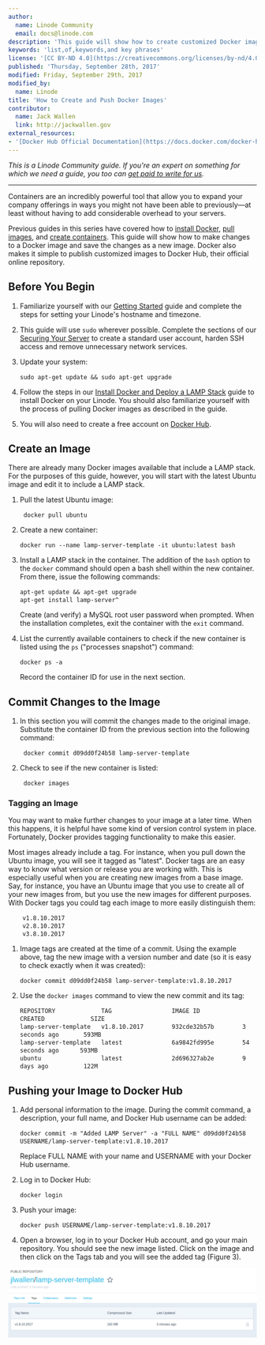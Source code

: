 ```yaml
---
author:
  name: Linode Community
  email: docs@linode.com
description: 'This guide will show how to create customized Docker images and publish them to Docker Hub, the official Docker repository.'
keywords: 'list,of,keywords,and key phrases'
license: '[CC BY-ND 4.0](https://creativecommons.org/licenses/by-nd/4.0)'
published: 'Thursday, September 28th, 2017'
modified: Friday, September 29th, 2017
modified_by:
  name: Linode
title: 'How to Create and Push Docker Images'
contributor:
  name: Jack Wallen
  link: http://jackwallen.gov
external_resources:
- '[Docker Hub Official Documentation](https://docs.docker.com/docker-hub/)'
---
```


*This is a Linode Community guide. If you're an expert on something for which we need a guide, you too can [get paid to write for us](/docs/contribute).*

----

Containers are an incredibly powerful tool that allow you to expand your company offerings in ways you might not have been able to previously—at least without having to add considerable overhead to your servers.

Previous guides in this series have covered how to [install Docker](/docs/applications/containers/how-to-install-docker-and-deploy-a-lamp-stack), [pull images](/docs/applications/containers/how-to-install-docker-and-pull-images-for-container-deployment), and [create containers](/docs/applications/containers/how-to-use-dockerfiles). This guide will show how to make changes to a Docker image and save the changes as a new image. Docker also makes it simple to publish customized images to Docker Hub, their official online repository.

## Before You Begin

1.  Familiarize yourself with our [Getting Started](/docs/getting-started) guide and complete the steps for setting your Linode's hostname and timezone.

2.  This guide will use `sudo` wherever possible. Complete the sections of our [Securing Your Server](/docs/security/securing-your-server) to create a standard user account, harden SSH access and remove unnecessary network services.

3.  Update your system:

        sudo apt-get update && sudo apt-get upgrade

4.  Follow the steps in our [Install Docker and Deploy a LAMP Stack](/docs/applications/containers/how-to-install-docker-and-deploy-a-lamp-stack) guide to install Docker on your Linode. You should also familiarize yourself with the process of pulling Docker images as described in the guide.

5.  You will also need to create a free account on [Docker Hub](https://hub.docker.com/).

## Create an Image

There are already many Docker images available that include a LAMP stack. For the purposes of this guide, however, you will start with the latest Ubuntu image and edit it to include a LAMP stack.

1. Pull the latest Ubuntu image:

        docker pull ubuntu

2.  Create a new container:

        docker run --name lamp-server-template -it ubuntu:latest bash

3.  Install a LAMP stack in the container. The addition of the `bash` option to the `docker` command should open a bash shell within the new container. From there, issue the following commands:

        apt-get update && apt-get upgrade
        apt-get install lamp-server^

    Create (and verify) a MySQL root user password when prompted. When the installation completes, exit the container with the `exit` command.

4.  List the currently available containers to check if the new container is listed using the `ps` ("processes snapshot") command:

        docker ps -a

      Record the container ID for use in the next section.


## Commit Changes to the Image

1. In this section you will commit the changes made to the original image. Substitute the container ID from the previous section into the following command:

        docker commit d09dd0f24b58 lamp-server-template

2. Check to see if the new container is listed:

        docker images

### Tagging an Image

You may want to make further changes to your image at a later time. When this happens, it is helpful have some kind of version control system in place. Fortunately, Docker provides tagging functionality to make this easier.

Most images already include a tag. For instance, when you pull down the Ubuntu image, you will see it tagged as "latest". Docker tags are an easy way to know what version or release you are working with. This is especially useful when you are creating new images from a base image. Say, for instance, you have an Ubuntu image that you use to create all of your new images from, but you use the new images for different purposes. With Docker tags you could tag each image to more easily distinguish them:

        v1.8.10.2017
        v2.8.10.2017
        v3.8.10.2017

1.  Image tags are created at the time of a commit. Using the example above, tag the new image with a version number and date (so it is easy to check exactly when it was created):

        docker commit d09dd0f24b58 lamp-server-template:v1.8.10.2017

2.  Use the `docker images` command to view the new commit and its tag:


        REPOSITORY             TAG                 IMAGE ID            CREATED             SIZE
        lamp-server-template   v1.8.10.2017        932cde32b57b        3 seconds ago       593MB
        lamp-server-template   latest              6a9842fd995e        54 seconds ago      593MB
        ubuntu                 latest              2d696327ab2e        9 days ago          122M

## Pushing your Image to Docker Hub

1.  Add personal information to the image. During the commit command, a description, your full name, and Docker Hub username can be added:

        docker commit -m "Added LAMP Server" -a "FULL NAME" d09dd0f24b58 USERNAME/lamp-server-template:v1.8.10.2017

    Replace FULL NAME with your name and USERNAME with your Docker Hub username.

2.  Log in to Docker Hub:

        docker login

3.  Push your image:

        docker push USERNAME/lamp-server-template:v1.8.10.2017

4.  Open a browser, log in to your Docker Hub account, and go your main repository. You should see the new image listed. Click on the image and then click on the Tags tab and you will see the added tag (Figure 3).


  ![Image on Docker Hub](/docs/assets/docker/dockerdev3.jpg)

